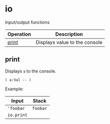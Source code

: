 <!-- import: io -->

# io

Input/output functions

<!-- index -->

| Operation               | Description
|-------------------------|------------
| [print](#print)         | Displays value to the console


## print

Displays `a` to the console.

    ( a:Val -- )

Example:

<!-- test: print -->

| Input        | Stack
|--------------|------------------|
| `'foobar`    | `foobar`
| `io.print`   |


